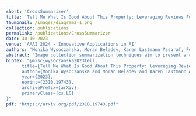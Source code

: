 ```yaml
---
short: 'CrossSummarizer'
title: 'Tell Me What Is Good About This Property: Leveraging Reviews For Segment-Personalized Image Collection Summarization'
thumbnail: /images/diagram2-1.png
collection: publications
permalink: /publications/CrossSummarizer
date: 30-10-2023
venue: 'AAAI 2024 - Innovative Applications in AI'
authors: 'Monika Wysoczanska, Moran Beladev, Karen Lastmann Assaraf, Fengjun Wang, Ofri Kleinfeld, Gil Amsalem, Hadas Harush Boker'
abstract: "Image collection summarization techniques aim to present a compact representation of an image gallery through a carefully selected subset of images that captures its semantic content. When it comes to web content, however, the ideal selection can vary based on the user's specific intentions and preferences. This is particularly relevant at Booking.com, where presenting properties and their visual summaries that align with users' expectations is crucial. To address this challenge, we consider user intentions in the summarization of property visuals by analyzing property reviews and extracting the most significant aspects mentioned by users. By incorporating the insights from reviews in our visual summaries, we enhance the summaries by presenting the relevant content to a user. Moreover, we achieve it without the need for costly annotations. Our experiments, including human perceptual studies, demonstrate the superiority of our cross-modal approach, which we coin as \emph{CrossSummarizer} over the no-personalization and image-based clustering baselines."
bibtex: "@misc{wysoczanska2023tell,
      title={Tell Me What Is Good About This Property: Leveraging Reviews For Segment-Personalized Image Collection Summarization}, 
      author={Monika Wysoczanska and Moran Beladev and Karen Lastmann Assaraf and Fengjun Wang and Ofri Kleinfeld and Gil Amsalem and Hadas Harush Boker},
      year={2023},
      eprint={2310.19743},
      archivePrefix={arXiv},
      primaryClass={cs.LG}
}"
pdf: "https://arxiv.org/pdf/2310.19743.pdf"
---
```


